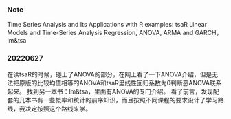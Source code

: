 ### Note 
Time Series Analysis and Its Applications with R examples: tsaR
Linear Models and Time-Series Analysis Regression, ANOVA, ARMA and GARCH， lm&tsa
### 20220627
在读tsaR的时候，碰上了ANOVA的部分，在网上看了一下ANOVA介绍，但是无法把原版的比较均值相等的ANOVA和tsaR里线性回归系数为0判断恶ANOVA联系起来。
找到另一本书：lm&tsa，里面有ANOVA的专门介绍。
看了前言，发现配套的几本书有一些概率和统计的前序知识，而且按照不同课程的要求设计了学习路线，我决定按照这个路线来学。

